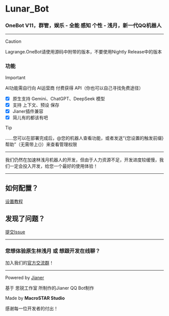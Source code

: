 # Lunar_Bot
### OneBot V11，群管，娱乐 - 全能 感知 个性 - 浅月，新一代QQ机器人
----

>[!Caution]
>Lagrange.OneBot请使用源码中附带的版本，不要使用Nightly Release中的版本

### 功能

> [!Important] 
> AI功能需自行向 AI运营商 付费获得 API（你也可以自己寻找免费途径）
- [x] 原生支持 Gemini、ChatGPT、DeepSeek 模型
- [x] 支持 上下文、预设 保存
- [x] Jianer插件兼容
- [x] 简儿有的都该有吧
> [!Tip]
> ……您可以在部署完成后，@您的机器人查看功能，或者发送“{您设置的触发前缀}帮助”（无需带上{}）来查看管理权限
----

我们仍然在加速林浅月机器人的开发，但由于人力资源不足，开发进度较缓慢，我们一定会投入开发，给您一个最好的使用体验！

----

## 如何配置？

[设置教程](https://github.com/MacroSTAR-Studio/Lunar_Bot/wiki/%E8%AE%BE%E7%BD%AE%E6%95%99%E7%A8%8B)

## 发现了问题？

[提交Issue](https://github.com/MacroSTAR-Studio/Lunar_Bot/issues/new)

----

### 您想体验原生林浅月 或 想跟开发在线聊？

加入我们的[官方交流群](https://qm.qq.com/q/BLqAkTczUk)！

----

Powered by [Jianer](https://github.com/SRInternet-Studio/Jianer_QQ_bot)

基于 思锐工作室 所制作的Jianer QQ Bot制作

Made by **MacroSTAR Studio**

感谢每一位开发者的付出！
